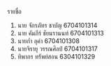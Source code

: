 รายชื่อ
1) นาย จักรภัทร ชาบัญ 6704101314
2) นาย คัมภีร์ ชัยนรานนท์ 6704101313
3) นายก่ำ ลุคำ 6704101308
4) นายจิรายุ วรรณศิลป์ 6704101317
5) ทิพากร ทรัพย์สอน 6304101329
